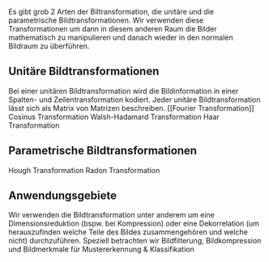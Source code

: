 Es gibt grob 2 Arten der Biltransformation, die unitäre und die parametrische Bildtransformationen. Wir verwenden diese Transformationen um dann in diesem anderen Raum die Bilder mathematisch zu manipulieren und danach wieder in den normalen Bildraum zu überführen.
## Unitäre Bildtransformationen
Bei einer unitären Bildtransformation wird die Bildinformation in einer Spalten- und Zeilentransformation kodiert.
Jeder unitäre Bildtransformation lässt sich als Matrix von Matrizen beschreiben.
[[Fourier Transformation]]
Cosinus Transformation
Walsh-Hadamard Transformation
Haar Transformation
## Parametrische Bildtransformationen
Hough Transformation
Radon Transformation

## Anwendungsgebiete
Wir verwenden die Bildtransformation unter anderem um eine Dimensionsreduktion (bspw. bei Kompression) oder eine Dekorrelation (um herauszufinden welche Teile des Bildes zusammengehören und welche nicht) durchzuführen.
Speziell betrachten wir Bildfilterung, Bildkompression und Bildmerkmale für Mustererkennung & Klassifikation